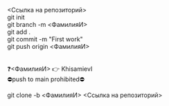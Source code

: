  <Ссылка на репозиторий> </br>
git init <br/>
git branch -m <ФамилияИ> <br/>
git add . <br/>
git commit -m "First work" <br/>
git push origin <ФамилияИ> <br/>
 <br/>
 <br/>
❓<ФамилияИ> 👉 KhisamievI <br/>
⛔push to main prohibited⛔



git clone -b <ФамилияИ> <Ссылка на репозиторий>
